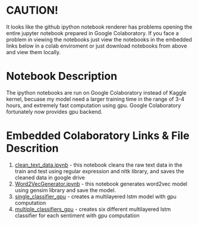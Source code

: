 # CAUTION!
It looks like the github ipython notebook renderer has problems opening the entire jupyter notebook prepared in Google Colaboratory. If you face a problem in viewing the notebooks just view the notebooks in the embedded links below in a colab enviroment or just download notebooks from above and view them locally.

# Notebook Description
The ipython notebooks are run on Google Colaboratory instead of Kaggle kernel, becuase my model need a larger training time in the range of 3-4 hours, and extremely fast computation using gpu. Google Colaboratory fortunately now provides gpu backend.

# Embedded Colaboratory Links & File Descrition
1. [clean_text_data.ipynb](https://drive.google.com/open?id=1gIRzxNALV28ueIlHfl0UHa8OHqoX9zsx) - this notebook cleans the raw text data in the train and test using regular expression and nltk library, and saves the cleaned data in google drive
2. [Word2VecGenerator.ipynb](https://drive.google.com/open?id=1N2IieFh7Cm7zFXr_iwPaCOCNFEx0WMKX) - this notebook generates word2vec model using gensim library and save the model.
3. [single_classifier_gpu](https://drive.google.com/open?id=1i75pPSgnOio4b5YZWPPuv-eC4-3b0xmS) - creates a multilayered lstm model with gpu computation
4. [multiple_classifiers_gpu](https://drive.google.com/open?id=11dONs-V0NO6yxzRv2QTEDz9bJ0RwXHAO) - creates six different multilayered lstm classifier for each sentiment with gpu computation


